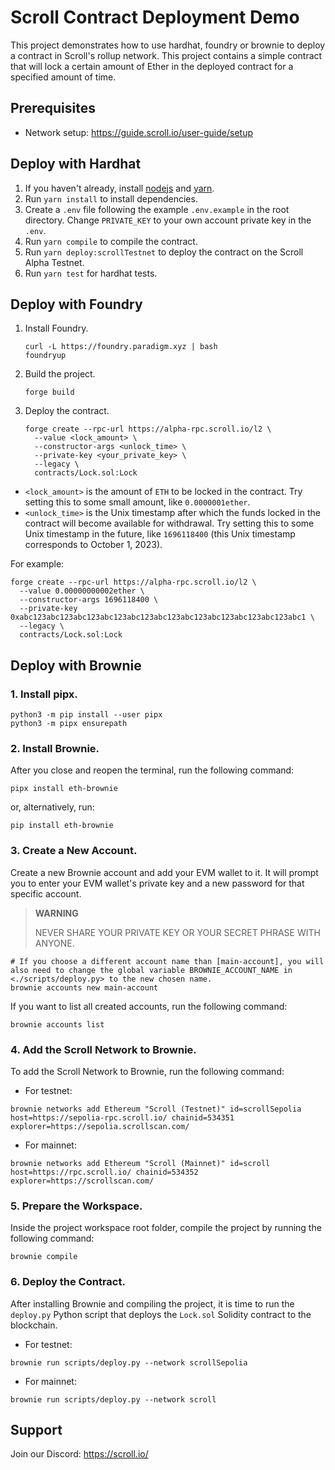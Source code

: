# Scroll Contract Deployment Demo

This project demonstrates how to use hardhat, foundry or brownie to deploy a contract in Scroll's rollup network. This project contains a simple contract that will lock a certain amount of Ether in the deployed contract for a specified amount of time.


## Prerequisites

- Network setup: https://guide.scroll.io/user-guide/setup


## Deploy with Hardhat

1. If you haven't already, install [nodejs](https://nodejs.org/en/download/) and [yarn](https://classic.yarnpkg.com/lang/en/docs/install).
2. Run `yarn install` to install dependencies.
3. Create a `.env` file following the example `.env.example` in the root directory. Change `PRIVATE_KEY` to your own account private key in the `.env`.
4. Run `yarn compile` to compile the contract.
5. Run `yarn deploy:scrollTestnet` to deploy the contract on the Scroll Alpha Testnet.
6. Run `yarn test` for hardhat tests.


## Deploy with Foundry

1. Install Foundry.
    ```shell
    curl -L https://foundry.paradigm.xyz | bash
    foundryup
    ```
2. Build the project.
    ```
    forge build
    ```
3. Deploy the contract.
    ```
    forge create --rpc-url https://alpha-rpc.scroll.io/l2 \
      --value <lock_amount> \
      --constructor-args <unlock_time> \
      --private-key <your_private_key> \
      --legacy \
      contracts/Lock.sol:Lock
    ```
  - `<lock_amount>` is the amount of `ETH` to be locked in the contract. Try setting this to some small amount, like `0.0000001ether`.
  - `<unlock_time>` is the Unix timestamp after which the funds locked in the contract will become available for withdrawal. Try setting this to some Unix timestamp in the future, like `1696118400` (this Unix timestamp corresponds to October 1, 2023).
  
  For example:
  ```
  forge create --rpc-url https://alpha-rpc.scroll.io/l2 \
    --value 0.00000000002ether \
    --constructor-args 1696118400 \
    --private-key 0xabc123abc123abc123abc123abc123abc123abc123abc123abc123abc123abc1 \
    --legacy \
    contracts/Lock.sol:Lock
  ```

## Deploy with Brownie

### 1. Install pipx.

```shell
python3 -m pip install --user pipx
python3 -m pipx ensurepath
```

### 2. Install Brownie.

After you close and reopen the terminal, run the following command:

```shell
pipx install eth-brownie
```

or, alternatively, run:

```shell
pip install eth-brownie
```

### 3. Create a New Account.

Create a new Brownie account and add your EVM wallet to it. It will prompt you to enter your EVM wallet's private key and a new password for that specific account.

> **WARNING**
>
> NEVER SHARE YOUR PRIVATE KEY OR YOUR SECRET PHRASE WITH ANYONE.

```shell
# If you choose a different account name than [main-account], you will also need to change the global variable BROWNIE_ACCOUNT_NAME in <./scripts/deploy.py> to the new chosen name.
brownie accounts new main-account
```

If you want to list all created accounts, run the following command:

```shell
brownie accounts list
```

### 4. Add the Scroll Network to Brownie.

To add the Scroll Network to Brownie, run the following command: 

- For testnet:

```
brownie networks add Ethereum "Scroll (Testnet)" id=scrollSepolia host=https://sepolia-rpc.scroll.io/ chainid=534351 explorer=https://sepolia.scrollscan.com/
```

- For mainnet:

```
brownie networks add Ethereum "Scroll (Mainnet)" id=scroll host=https://rpc.scroll.io/ chainid=534352 explorer=https://scrollscan.com/
```

### 5. Prepare the Workspace.

Inside the project workspace root folder, compile the project by running the following command:

```shell	
brownie compile
```

### 6. Deploy the Contract.

After installing Brownie and compiling the project, it is time to run the `deploy.py` Python script that deploys the `Lock.sol` Solidity contract to the blockchain.

- For testnet:

```shell	
brownie run scripts/deploy.py --network scrollSepolia
```

- For mainnet:

```shell	
brownie run scripts/deploy.py --network scroll
```

## Support

Join our Discord: https://scroll.io/
